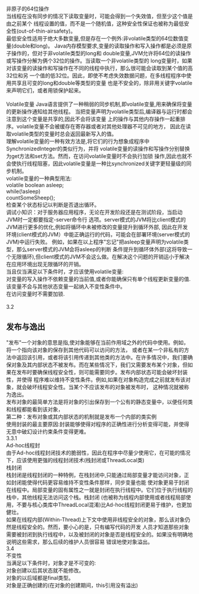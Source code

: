 非原子的64位操作
<br/>
当线程在没有同步的情况下读取变量时，可能会得到一个失效值，但至少这个值是由之前某个
线程设置的值，而不是一个随机值，这种安全性保证也被称为最低安全性(out-of-thin-airsafety)。
<br/>
最低安全性适用于绝大多数变量,但是存在一个例外:非volatile类型的64位数值变量(double和long)。
Java内存模型要求,变量的读取操作和写入操作都是必须是原子操作的，但对于非volatile类型的long和
double变量,JVM允许将64位的读操作或写操作分解为俩个32位的操作。当读取一个非volatile类型的
long变量时，如果对该变量的读操作和写操作在不同的线程中执行，那么很可能会读取到某个值的高32位和另
一个值的低32位。因此，即使不考虑失效数据问题，在多线程程序中使用共享且可变的long和double等类型的变量
也是不安全的，除非用关键字volatile来声明它们，或者用锁保护起来。
<br/>
<br/>
Volatile变量
Java语言提供了一种稍弱的同步机制,即volatile变量,用来确保将变量的更新操作通知给其他线程。
当把变量声明为volatile类型后,编译器与运行时都会注意到这个变量是共享的,因此不会将该变量
上的操作与其他内存操作一起重排序。volatile变量不会被缓存在寄存器或者对其他处理器不可见的地方，
因此在读取volatile类型的变量时总会返回最新写入的值。
<br/>
理解volatile变量的一种有效方法是,将它们的行为想象成程序中SynchronizedInteger的类似行为，并将
volatile变量的读操作和写操作分别替换为get方法和set方法。然而，在访问volatile变量时不会执行加锁
操作,因此也就不会使执行线程阻塞，因此volatile变量是一种比synchronized关键字更轻量级的同步机制。
<br/>
volatile变量的一种典型用法:
<br/>
volatile boolean asleep;<br/>
    while(!asleep)<br/>
countSomeSheep();
<br/>
检查某个状态标记以判断是否退出循环。
<br/>
调试小知识：对于服务器应用程序，无论在开发阶段还是在测试阶段，当启动JVM时一定都要指定-server命令行
选项。server模式的JVM将比client模式的JVM进行更多的优化,例如将循环中未被修改的变量提升到循环外部,
因此在开发环境(client模式的JVM）中能正确运行的代码，可能会在部署环境(server模式的JVM)中运行失败。
例如，如果在以上程序"忘记"把asleep变量声明为volatile类型，那么server模式的JVM会将asleep的判断
条件提升到循环体外部(这将导致一个无限循环),但client模式的JVM不会这么做。在解决这个问题的开销运小于解决
在应用环境出现无限循环的开销。
<br/>
当且仅当满足以下条件时，才应该使用volatile变量:
<br/>
对变量的写入操作不依赖变量的当前值,或者你能确保只有单个线程更新变量的值.
<br/>
该变量不会与其他状态变量一起纳入不变性条件中。
<br/>
在访问变量时不需要加锁.
<br/>
<br/>
3.2<h2>发布与逸出</h2>
"发布"一个对象的意思是指,使对象能够在当前作用域之外的代码中使用。例如，将一个指向该对象的保存到其他代码可以访问的方法，
或者在某一个非私有的方法中返回该引用，或者将该引用传递到其他类的方法中。在许多情况中，我们要确保对象及其内部状态不被发布。而在某些情况下，我们又需要发布某个对象，但如果在发布时要确保线程安全性，则可能需要同步。发布内部状态可能会破坏封装性，并使得
程序难以维持不变性条件。例如,如果在对象构造完成之前就发布该对象，就会破坏线程安全性。当某个不应该发布的对象被发布时，
这种情况就被称为逸出。
<br/>
发布对象的最简单方法是将对象的引出保存到一个公有的静态变量中，以便任何类和线程都能看到该对象，
<br/>
第二种：发布对象或其内部状态的机制就是发布一个内部的类实例
<br/>
使用封装的最主要原因:封装能够使得对程序的正确性进行分析变得可能，并使得无意中破幻设计约束条件变得更难。
<br/>
3.3.1
<br/>
Ad-hoc线程封
<br/>
由于Ad-hoc线程封闭技术的脆弱性，因此在程序中尽量少使用它，在可能的情况下，应该使用更强的线程封闭技术(栈封闭或ThreadLocal类)
<br/>
栈封闭<br/>
栈封闭是线程封闭的一种特例，在栈封闭中,只能通过局部变量才能访问对象，正如封闭能使得代码更容易维持不变性条件那样，同步变量也能
使对象更易于封闭在线程中。局部变量的固有属性之一就是封闭在执行线程中。它们位于执行线程的栈中，其他线程无法访问这个栈。栈封闭
(也被称为线程内部使用或者线程局部使用，不要与核心类库中ThreadLocal混淆)比Ad-hoc线程封闭更易于维护，也更加健壮。
<br/>
如果在线程内部(Within-Thread)上下文中使用非线程安全的对象，那么该对象仍然是线程安全的。然而，要小心的是，只有编写代码的开发
人员才知道那些对象需要被封闭到执行线程中，以及被封闭的对象是否是线程安全的。如果没有明确地说明这些需求，那么后续的维护人员很容易
错误地使对象溢出。
<br/>
3.4
<br/>
不变性<br/>
当满足以下条件时，对象才是不可变的:
<br/>
对象创建以后其状态就不能修改。
<br/>
对象的以后域都是final类型。
<br/>
对象是正确创建的(在对象的创建期间，this引用没有溢出)










